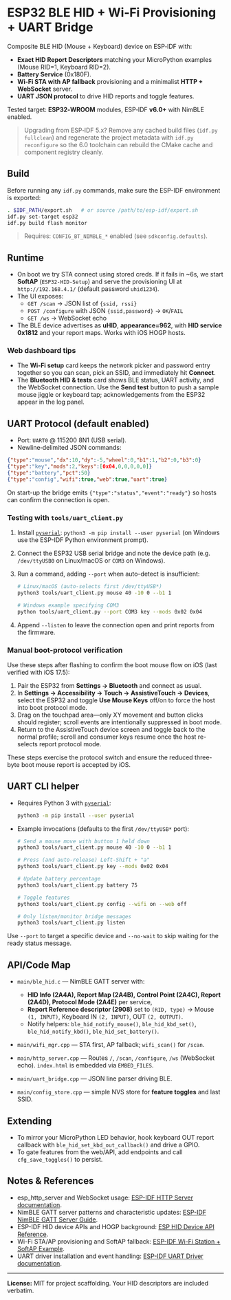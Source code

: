 # ESP32 BLE HID + Wi‑Fi Provisioning + UART Bridge

Composite BLE HID (Mouse + Keyboard) device on ESP‑IDF with:
- **Exact HID Report Descriptors** matching your MicroPython examples (Mouse RID=1, Keyboard RID=2).
- **Battery Service** (0x180F).
- **Wi‑Fi STA with AP fallback** provisioning and a minimalist **HTTP + WebSocket** server.
- **UART JSON protocol** to drive HID reports and toggle features.

Tested target: **ESP32‑WROOM** modules, ESP‑IDF **v6.0+** with NimBLE enabled.

> Upgrading from ESP‑IDF 5.x? Remove any cached build files (`idf.py fullclean`)
> and regenerate the project metadata with `idf.py reconfigure` so the 6.0
> toolchain can rebuild the CMake cache and component registry cleanly.

## Build

Before running any `idf.py` commands, make sure the ESP-IDF environment is exported:

```bash
. $IDF_PATH/export.sh   # or source /path/to/esp-idf/export.sh
idf.py set-target esp32
idf.py build flash monitor
```

> Requires: `CONFIG_BT_NIMBLE_*` enabled (see `sdkconfig.defaults`).

## Runtime

- On boot we try STA connect using stored creds. If it fails in ~6s, we start **SoftAP** (`ESP32-HID-Setup`) and serve the provisioning UI at `http://192.168.4.1/` (default password `uhid1234`).
- The UI exposes:
  - `GET /scan` → JSON list of `{ssid, rssi}`
  - `POST /configure` with JSON `{ssid,password}` → `OK`/`FAIL`
  - `GET /ws` → WebSocket echo
- The BLE device advertises as **uHID**, **appearance=962**, with **HID service 0x1812** and your report maps. Works with iOS HOGP hosts.

### Web dashboard tips

- The **Wi‑Fi setup** card keeps the network picker and password entry together so you can scan, pick an SSID, and immediately hit **Connect**.
- The **Bluetooth HID & tests** card shows BLE status, UART activity, and the WebSocket connection. Use the **Send test** button to push a sample mouse jiggle or keyboard tap; acknowledgements from the ESP32 appear in the log panel.

## UART Protocol (default enabled)

- Port: `UART0` @ 115200 8N1 (USB serial).
- Newline‑delimited JSON commands:

```json
{"type":"mouse","dx":10,"dy":-5,"wheel":0,"b1":1,"b2":0,"b3":0}
{"type":"key","mods":2,"keys":[0x04,0,0,0,0,0]}
{"type":"battery","pct":50}
{"type":"config","wifi":true,"web":true,"uart":true}
```

On start-up the bridge emits `{"type":"status","event":"ready"}` so hosts can
confirm the connection is open.

### Testing with `tools/uart_client.py`

1. Install [`pyserial`](https://pypi.org/project/pyserial/): `python3 -m pip install --user pyserial` (on Windows use the ESP-IDF Python environment prompt).
2. Connect the ESP32 USB serial bridge and note the device path (e.g. `/dev/ttyUSB0` on Linux/macOS or `COM3` on Windows).
3. Run a command, adding `--port` when auto-detect is insufficient:

   ```bash
   # Linux/macOS (auto-selects first /dev/ttyUSB*)
   python3 tools/uart_client.py mouse 40 -10 0 --b1 1

   # Windows example specifying COM3
   python tools/uart_client.py --port COM3 key --mods 0x02 0x04
   ```

4. Append `--listen` to leave the connection open and print reports from the firmware.

### Manual boot-protocol verification

Use these steps after flashing to confirm the boot mouse flow on iOS (last verified with iOS 17.5):

1. Pair the ESP32 from **Settings → Bluetooth** and connect as usual.
2. In **Settings → Accessibility → Touch → AssistiveTouch → Devices**, select the ESP32 and toggle **Use Mouse Keys** off/on to force the host into boot protocol mode.
3. Drag on the touchpad area—only XY movement and button clicks should register; scroll events are intentionally suppressed in boot mode.
4. Return to the AssistiveTouch device screen and toggle back to the normal profile; scroll and consumer keys resume once the host re-selects report protocol mode.

These steps exercise the protocol switch and ensure the reduced three-byte boot mouse report is accepted by iOS.

## UART CLI helper

- Requires Python 3 with [`pyserial`](https://pypi.org/project/pyserial/):

  ```bash
  python3 -m pip install --user pyserial
  ```

- Example invocations (defaults to the first `/dev/ttyUSB*` port):

  ```bash
  # Send a mouse move with button 1 held down
  python3 tools/uart_client.py mouse 40 -10 0 --b1 1

  # Press (and auto-release) Left-Shift + "a"
  python3 tools/uart_client.py key --mods 0x02 0x04

  # Update battery percentage
  python3 tools/uart_client.py battery 75

  # Toggle features
  python3 tools/uart_client.py config --wifi on --web off

  # Only listen/monitor bridge messages
  python3 tools/uart_client.py listen
  ```

Use `--port` to target a specific device and `--no-wait` to skip waiting for
the ready status message.

## API/Code Map

- `main/ble_hid.c` — NimBLE GATT server with:
  - **HID Info (2A4A), Report Map (2A4B), Control Point (2A4C), Report (2A4D), Protocol Mode (2A4E)** per service,
  - **Report Reference descriptor (2908)** set to `(RID, type)` → Mouse `(1, INPUT)`, Keyboard IN `(2, INPUT)`, OUT `(2, OUTPUT)`.
  - Notify helpers: `ble_hid_notify_mouse()`, `ble_hid_kbd_set()`, `ble_hid_notify_kbd()`, `ble_hid_set_battery()`.

- `main/wifi_mgr.cpp` — STA first, AP fallback; `wifi_scan()` for `/scan`.

- `main/http_server.cpp` — Routes `/`, `/scan`, `/configure`, `/ws` (WebSocket echo). `index.html` is embedded via `EMBED_FILES`.

- `main/uart_bridge.cpp` — JSON line parser driving BLE.

- `main/config_store.cpp` — simple NVS store for **feature toggles** and last SSID.

## Extending

- To mirror your MicroPython LED behavior, hook keyboard OUT report callback with `ble_hid_set_kbd_out_callback()` and drive a GPIO.
- To gate features from the web/API, add endpoints and call `cfg_save_toggles()` to persist.

## Notes & References

- esp_http_server and WebSocket usage: [ESP-IDF HTTP Server documentation](https://docs.espressif.com/projects/esp-idf/en/latest/esp32/api-reference/protocols/esp_http_server.html#websocket-server).
- NimBLE GATT server patterns and characteristic updates: [ESP-IDF NimBLE GATT Server Guide](https://docs.espressif.com/projects/esp-idf/en/latest/esp32/api-reference/bluetooth/nimble/nimble-gatt.html).
- ESP-IDF HID device APIs and HOGP background: [ESP HID Device API Reference](https://docs.espressif.com/projects/esp-idf/en/latest/esp32/api-reference/bluetooth/esp_hid.html).
- Wi-Fi STA/AP provisioning and SoftAP fallback: [ESP-IDF Wi-Fi Station + SoftAP Example](https://github.com/espressif/esp-idf/tree/v6.0/examples/wifi/getting_started/softAP).
- UART driver installation and event handling: [ESP-IDF UART Driver documentation](https://docs.espressif.com/projects/esp-idf/en/latest/esp32/api-reference/peripherals/uart.html).

---

**License:** MIT for project scaffolding. Your HID descriptors are included verbatim.
